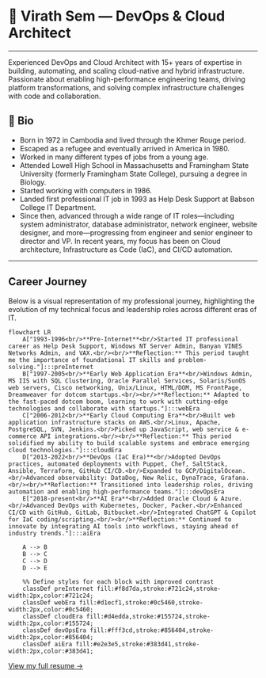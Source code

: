 # 🌟 **Virath Sem — DevOps & Cloud Architect**

---

Experienced DevOps and Cloud Architect with 15+ years of expertise in building, automating, and scaling cloud-native and hybrid infrastructure. Passionate about enabling high-performance engineering teams, driving platform transformations, and solving complex infrastructure challenges with code and collaboration.

## 🧬 Bio

- Born in 1972 in Cambodia and lived through the Khmer Rouge period.
- Escaped as a refugee and eventually arrived in America in 1980.
- Worked in many different types of jobs from a young age.
- Attended Lowell High School in Massachusetts and Framingham State University (formerly Framingham State College), pursuing a degree in Biology.
- Started working with computers in 1986.
- Landed first professional IT job in 1993 as Help Desk Support at Babson College IT Department.
- Since then, advanced through a wide range of IT roles—including system administrator, database administrator, network engineer, website designer, and more—progressing from engineer and senior engineer to director and VP. In recent years, my focus has been on Cloud architecture, Infrastructure as Code (IaC), and CI/CD automation.

---

## Career Journey

Below is a visual representation of my professional journey, highlighting the evolution of my technical focus and leadership roles across different eras of IT.

```mermaid
flowchart LR
    A["1993-1996<br/>**Pre-Internet**<br/>Started IT professional career as Help Desk Support, Windows NT Server Admin, Banyan VINES Networks Admin, and VAX.<br/><br/>**Reflection:** This period taught me the importance of foundational IT skills and problem-solving."]:::preInternet
    B["1997-2005<br/>**Early Web Application Era**<br/>Windows Admin, MS IIS with SQL Clustering, Oracle Parallel Services, Solaris/SunOS web servers, Cisco networking, Unix/Linux, HTML/DOM, MS FrontPage, Dreamweaver for dotcom startups.<br/><br/>**Reflection:** Adapted to the fast-paced dotcom boom, learning to work with cutting-edge technologies and collaborate with startups."]:::webEra
    C["2006-2012<br/>**Early Cloud Computing Era**<br/>Built web application infrastructure stacks on AWS.<br/>Linux, Apache, PostgreSQL, SVN, Jenkins.<br/>Picked up JavaScript, web service & e-commerce API integrations.<br/><br/>**Reflection:** This period solidified my ability to build scalable systems and embrace emerging cloud technologies."]:::cloudEra
    D["2013-2022<br/>**DevOps (IaC Era)**<br/>Adopted DevOps practices, automated deployments with Puppet, Chef, SaltStack, Ansible, Terraform, GitHub CI/CD.<br/>Expanded to GCP/DigitalOcean.<br/>Advanced observability: DataDog, New Relic, DynaTrace, Grafana.<br/><br/>**Reflection:** Transitioned into leadership roles, driving automation and enabling high-performance teams."]:::devOpsEra
    E["2018-present<br/>**AI Era**<br/>Added Oracle Cloud & Azure.<br/>Advanced DevOps with Kubernetes, Docker, Packer.<br/>Enhanced CI/CD with GitHub, GitLab, Bitbucket.<br/>Integrated ChatGPT & Copilot for IaC coding/scripting.<br/><br/>**Reflection:** Continued to innovate by integrating AI tools into workflows, staying ahead of industry trends."]:::aiEra

    A --> B
    B --> C
    C --> D
    D --> E

    %% Define styles for each block with improved contrast
    classDef preInternet fill:#f8d7da,stroke:#721c24,stroke-width:2px,color:#721c24;
    classDef webEra fill:#d1ecf1,stroke:#0c5460,stroke-width:2px,color:#0c5460;
    classDef cloudEra fill:#d4edda,stroke:#155724,stroke-width:2px,color:#155724;
    classDef devOpsEra fill:#fff3cd,stroke:#856404,stroke-width:2px,color:#856404;
    classDef aiEra fill:#e2e3e5,stroke:#383d41,stroke-width:2px,color:#383d41;
```

[View my full resume &rarr;](./resume.md)

